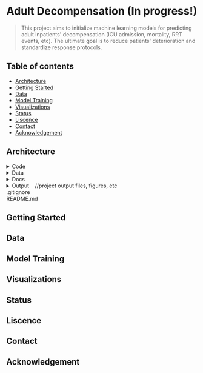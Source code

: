 # Adult Decompensation (In progress!)

> This project aims to initialize machine learning models for predicting adult inpatients' decompensation (ICU admission, mortality, RRT events, etc). The ultimate goal is to reduce patients' deterioration and standardize response protocols.

## Table of contents

* [Architecture](#architecture)
* [Getting Started](#getting-started)
* [Data](#data)
* [Model Training](#model-training)
* [Visualizations](#visualizations)
* [Status](#status)
* [Liscence](#liscence)
* [Contact](#contact)
* [Acknowledgement](#acknowledgement)

## Architecture

<details><summary>Code</summary><blockquote>
<details><summary>DataPrep</summary>
&nbsp;&nbsp;&nbsp;&nbsp;&nbsp;&nbsp;&nbsp;&nbsp;cohort&nbsp;&nbsp;&nbsp;&nbsp;//codes for cohort generation<br/>
&nbsp;&nbsp;&nbsp;&nbsp;&nbsp;&nbsp;&nbsp;&nbsp;features<br/>
&nbsp;&nbsp;&nbsp;&nbsp;&nbsp;&nbsp;&nbsp;&nbsp;outcome<br/>
&nbsp;&nbsp;&nbsp;&nbsp;&nbsp;&nbsp;&nbsp;&nbsp;adt_transfer.py<br/>
&nbsp;&nbsp;&nbsp;&nbsp;&nbsp;&nbsp;&nbsp;&nbsp;adt_transfer.sql
</details>
&nbsp;&nbsp;&nbsp;&nbsp;db
<details><summary>Model</summary>
&nbsp;&nbsp;&nbsp;&nbsp;&nbsp;&nbsp;&nbsp;&nbsp;design_matrix<br/>
&nbsp;&nbsp;&nbsp;&nbsp;&nbsp;&nbsp;&nbsp;&nbsp;News&nbsp;&nbsp;&nbsp;&nbsp;//python package for implementing News(National Early Warning Score)<br/>
&nbsp;&nbsp;&nbsp;&nbsp;&nbsp;&nbsp;&nbsp;&nbsp;visualization&nbsp;&nbsp;&nbsp;&nbsp;//model visualization<br/>
&nbsp;&nbsp;&nbsp;&nbsp;&nbsp;&nbsp;&nbsp;&nbsp;model_utils.py&nbsp;&nbsp;&nbsp;&nbsp;//model utils python package<br/>
&nbsp;&nbsp;&nbsp;&nbsp;&nbsp;&nbsp;&nbsp;&nbsp;run_ann.ipynb<br/>
&nbsp;&nbsp;&nbsp;&nbsp;&nbsp;&nbsp;&nbsp;&nbsp;run_logistic_regression.py<br/>
&nbsp;&nbsp;&nbsp;&nbsp;&nbsp;&nbsp;&nbsp;&nbsp;run_news.py<br/>
&nbsp;&nbsp;&nbsp;&nbsp;&nbsp;&nbsp;&nbsp;&nbsp;run_random_forest.ipynb<br/>
&nbsp;&nbsp;&nbsp;&nbsp;&nbsp;&nbsp;&nbsp;&nbsp;run_xgboost.py
</details>
&nbsp;&nbsp;&nbsp;&nbsp;utils&nbsp;&nbsp;&nbsp;&nbsp;//utils python package (db utils, dataframe utils, etc)
</blockquote></details>

<details><summary>Data</summary><blockquote>
&nbsp;&nbsp;&nbsp;&nbsp;db&nbsp;&nbsp;&nbsp;&nbsp;//project database file(s)<br/>
&nbsp;&nbsp;&nbsp;&nbsp;metadata
<details><summary>Modeling</summary>
&nbsp;&nbsp;&nbsp;&nbsp;&nbsp;&nbsp;&nbsp;&nbsp;design_matrix&nbsp;&nbsp;&nbsp;&nbsp;//design matrix file(s)<br/>
&nbsp;&nbsp;&nbsp;&nbsp;&nbsp;&nbsp;&nbsp;&nbsp;Output&nbsp;&nbsp;&nbsp;&nbsp;//model output data
</details>
<details><summary>Processed</summary>
&nbsp;&nbsp;&nbsp;&nbsp;&nbsp;&nbsp;&nbsp;&nbsp;cohort<br/>
&nbsp;&nbsp;&nbsp;&nbsp;&nbsp;&nbsp;&nbsp;&nbsp;features<br/>
&nbsp;&nbsp;&nbsp;&nbsp;&nbsp;&nbsp;&nbsp;&nbsp;outcome<br/>
&nbsp;&nbsp;&nbsp;&nbsp;&nbsp;&nbsp;&nbsp;&nbsp;adult_decomp_adt_transfer.csv
</details>
</blockquote></details>

<details><summary>Docs</summary><blockquote>
<details><summary>Project</summary>
&nbsp;&nbsp;&nbsp;&nbsp;&nbsp;&nbsp;&nbsp;&nbsp;code_map_v1.xlsx&nbsp;&nbsp;&nbsp;&nbsp;
//outlines the code and associated data files for "start-to-finish" process of data curation<br/>
&nbsp;&nbsp;&nbsp;&nbsp;&nbsp;&nbsp;&nbsp;&nbsp;literature_review.pdf<br/>
&nbsp;&nbsp;&nbsp;&nbsp;&nbsp;&nbsp;&nbsp;&nbsp;Perspectives Piece.docx
</details>
</blockquote></details>

<details><summary>Output&nbsp;&nbsp;&nbsp;&nbsp;//project output files, figures, etc</summary><blockquote>
&nbsp;&nbsp;&nbsp;&nbsp;Figures&nbsp;&nbsp;&nbsp;&nbsp;//data visualization figures<br/>
&nbsp;&nbsp;&nbsp;&nbsp;*.csv
</blockquote></details>
.gitignore<br/>
README.md

<!--
<pre><code>
.
│───Code
|   |───DataPrep
|   |   |───cohort    //codes for cohort generation
|   |   |
|   |   |───features
|   |   |
|   |   |───outcome
|   |   |
|   |   |───adt_transfer.py
|   |   |
|   |   └───adt_transfer.sql
|   |
|   |───db    //codes for creating project database file(s) and importing data to database(s)
|   |
|   |───Model
|   |   |───design_matrix
|   |   |
|   |   |───News    //python package for implementing News(National Early Warning Score)
|   |   |
|   |   |───visualization    //model visualization
|   |   |
|   |   |───model_utils.py    //model utils python package
|   |   |
|   |   |───run_ann.ipynb
|   |   |
|   |   |───run_logistic_regression.py
|   |   |
|   |   |───run_news.py
|   |   |
|   |   |───run_random_forest.ipynb
|   |   |
|   |   └───run_xgboost.py
|   |
|   └───utils    //utils python package (db utils, dataframe utils, etc)
|
|───Data
|   |───db    //project database file(s)
|   |
|   |───metadata
|   |
|   |───Modeling
|   |   |───design_matrix   //design matrix file(s)
|   |   |
|   |   └───Output    //model output data
|   |
|   └───Processed
|       |───cohort
|       |
|       |───features
|       |
|       |───outcome
|       |
|       └───adult_decomp_adt_transfer.csv
|
|───Docs
|   |───Project
|   |   |───code_map_v1.xlsx    //outlines the code and associated data files for "start-to-finish" process of data curation
|   |   |
|   |   |───literature_review.pdf
|   |   |
|   |   └───Perspectives Piece.docx
|   |
|   └───Slides    //presentation slides for project milestones
|
|───Output    //project output files, figures, etc
|   |───Figures    //data visualization figures
|   |
|   └───*.csv
|   
|───.gitignore
|
└───README.md
</code></pre>
-->

## Getting Started

## Data

## Model Training

## Visualizations

## Status

## Liscence

## Contact

## Acknowledgement